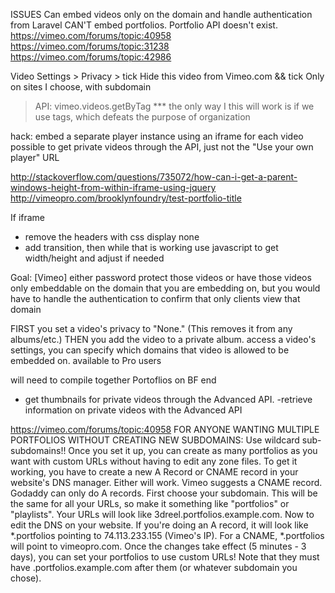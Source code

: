 
ISSUES
Can embed videos only on the domain and handle authentication from Laravel
CAN'T embed portfolios. Portfolio API doesn't exist.
https://vimeo.com/forums/topic:40958
https://vimeo.com/forums/topic:31238
https://vimeo.com/forums/topic:42986


Video Settings > Privacy > tick Hide this video from Vimeo.com && tick Only on sites I choose, with subdomain
> API: vimeo.videos.getByTag
*** the only way I this will work is if we use tags, which defeats the purpose of organization

hack: embed a separate player instance using an iframe for each video
possible to get private videos through the API, just not the "Use your own player" URL

http://stackoverflow.com/questions/735072/how-can-i-get-a-parent-windows-height-from-within-iframe-using-jquery
http://vimeopro.com/brooklynfoundry/test-portfolio-title

If iframe
- remove the headers with css display none
- add transition, then while that is working use javascript to get width/height and adjust if needed

Goal: [Vimeo] either password protect those videos or have those videos only embeddable on the domain that you are embedding on, but you would have to handle the authentication to confirm that only clients view that domain

FIRST you set a video's privacy to "None." (This removes it from any albums/etc.)
THEN you add the video to a private album.
access a video's settings, you can specify which domains that video is allowed to be embedded on.
available to Pro users

will need to compile together Portoflios on BF end
- get thumbnails for private videos through the Advanced API. 
-retrieve information on private videos with the Advanced API


https://vimeo.com/forums/topic:40958
FOR ANYONE WANTING MULTIPLE PORTFOLIOS WITHOUT CREATING NEW SUBDOMAINS: Use wildcard sub-subdomains!! Once you set it up, you can create as many portfolios as you want with custom URLs without having to edit any zone files.
To get it working, you have to create a new A Record or CNAME record in your website's DNS manager. Either will work. Vimeo suggests a CNAME record. Godaddy can only do A records.
First choose your subdomain. This will be the same for all your URLs, so make it something like "portfolios" or "playlists". Your URLs will look like 3dreel.portfolios.example.com.
Now to edit the DNS on your website. If you're doing an A record, it will look like *.portfolios pointing to 74.113.233.155 (Vimeo's IP). For a CNAME, *.portfolios will point to vimeopro.com.
Once the changes take effect (5 minutes - 3 days), you can set your portfolios to use custom URLs! Note that they must have .portfolios.example.com after them (or whatever subdomain you chose).
